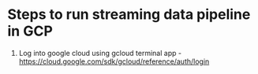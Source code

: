 <h1>Steps to run streaming data pipeline in GCP</h1>

1. Log into google cloud using gcloud terminal app - https://cloud.google.com/sdk/gcloud/reference/auth/login
